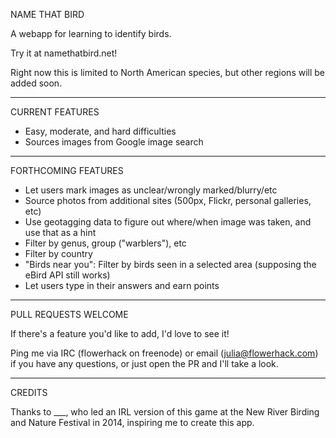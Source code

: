 NAME THAT BIRD

A webapp for learning to identify birds.

Try it at namethatbird.net!

Right now this is limited to North American species, but other regions will be added soon.

* * *

CURRENT FEATURES

* Easy, moderate, and hard difficulties
* Sources images from Google image search

* * *

FORTHCOMING FEATURES

* Let users mark images as unclear/wrongly marked/blurry/etc
* Source photos from additional sites (500px, Flickr, personal galleries, etc)
* Use geotagging data to figure out where/when image was taken, and use that as a hint
* Filter by genus, group ("warblers"), etc
* Filter by country
* "Birds near you": Filter by birds seen in a selected area (supposing the eBird API still works)
* Let users type in their answers and earn points

* * *

PULL REQUESTS WELCOME

If there's a feature you'd like to add, I'd love to see it!

Ping me via IRC (flowerhack on freenode) or email (julia@flowerhack.com) if you have any questions, or just open the PR and I'll take a look.

* * *

CREDITS

Thanks to ___, who led an IRL version of this game at the New River Birding and Nature Festival in 2014, inspiring me to create this app.